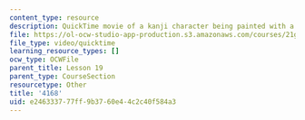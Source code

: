 ```yaml
---
content_type: resource
description: QuickTime movie of a kanji character being painted with a brush.
file: https://ol-ocw-studio-app-production.s3.amazonaws.com/courses/21g-504-japanese-iv-spring-2009/e246333777ff9b3760e44c2c40f584a3_4168.mov
file_type: video/quicktime
learning_resource_types: []
ocw_type: OCWFile
parent_title: Lesson 19
parent_type: CourseSection
resourcetype: Other
title: '4168'
uid: e2463337-77ff-9b37-60e4-4c2c40f584a3
---
```


